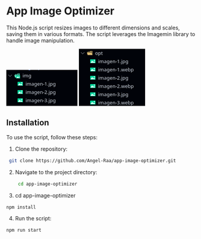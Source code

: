 # App Image Optimizer

This Node.js script resizes images to different dimensions and scales, saving them in various formats. The script leverages the Imagemin library to handle image manipulation.

![Example 1](https://github.com/Angel-Raa/app-image-optimizer/blob/main/docs/docs-1.png)
![Example 2](https://github.com/Angel-Raa/app-image-optimizer/blob/main/docs/docs-2.png)

## Installation

To use the script, follow these steps:

1. Clone the repository:
  ```bash
   git clone https://github.com/Angel-Raa/app-image-optimizer.git
```


2. Navigate to the project directory:
   ```bash
    cd app-image-optimizer
   ```

3. cd app-image-optimizer
```bash
npm install
```

4. Run the script:
```bash
npm run start
```
